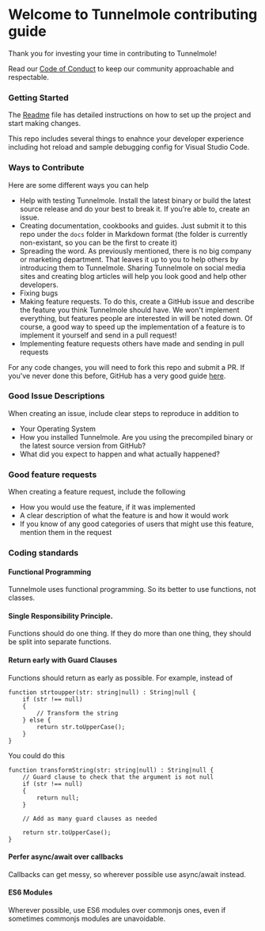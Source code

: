 # Welcome to Tunnelmole contributing guide <!-- omit in toc -->

Thank you for investing your time in contributing to Tunnelmole!

Read our [Code of Conduct](./CODE_OF_CONDUCT.md) to keep our community approachable and respectable.

### Getting Started
The [Readme](./README.md) file has detailed instructions on how to set up the project and start making changes.

This repo includes several things to enahnce your developer experience including hot reload and sample debugging config for Visual Studio Code.

### Ways to Contribute
Here are some different ways you can help
- Help with testing Tunnelmole. Install the latest binary or build the latest source release and do your best to break it. If you're able to, create an issue.
- Creating documentation, cookbooks and guides. Just submit it to this repo under the `docs` folder in Markdown format (the folder is currently non-existant, so you can be the first to create it)
- Spreading the word. As previously mentioned, there is no big company or marketing department. That leaves it up to you to help others by introducing them to Tunnelmole. Sharing Tunnelmole on social media sites and creating blog articles will help you look good and help other developers.
- Fixing bugs
- Making feature requests. To do this, create a GitHub issue and describe the feature you think Tunnelmole should have. We won't implement everything, but features people are interested in will be noted down. Of course, a good way to speed up the implementation of a feature is to implement it yourself and send in a pull request!
- Implementing feature requests others have made and sending in pull requests

For any code changes, you will need to fork this repo and submit a PR. If you've never done this before, GitHub has a very good guide [here](https://docs.github.com/en/pull-requests/collaborating-with-pull-requests/proposing-changes-to-your-work-with-pull-requests/creating-a-pull-request-from-a-fork).

### Good Issue Descriptions
When creating an issue, include clear steps to reproduce in addition to
- Your Operating System
- How you installed Tunnelmole. Are you using the precompiled binary or the latest source version from GitHub?
- What did you expect to happen and what actually happened?

### Good feature requests
When creating a feature request, include the following
- How you would use the feature, if it was implemented
- A clear description of what the feature is and how it would work
- If you know of any good categories of users that might use this feature, mention them in the request

### Coding standards

#### Functional Programming
Tunnelmole uses functional programming. So its better to use functions, not classes.

#### Single Responsibility Principle. 
Functions should do one thing. If they do more than one thing, they should be split into separate functions.

#### Return early with Guard Clauses
Functions should return as early as possible. For example, instead of
```
function strtoupper(str: string|null) : String|null {
	if (str !== null) 
	{
		// Transform the string
	} else {
		return str.toUpperCase();
	}
}
```

You could do this
```
function transformString(str: string|null) : String|null {
	// Guard clause to check that the argument is not null
	if (str !== null) 
	{
		return null;		
	}

	// Add as many guard clauses as needed

	return str.toUpperCase();
}
```

#### Perfer async/await over callbacks
Callbacks can get messy, so wherever possible use async/await instead.

#### ES6 Modules
Wherever possible, use ES6 modules over commonjs ones, even if sometimes commonjs modules are unavoidable.
